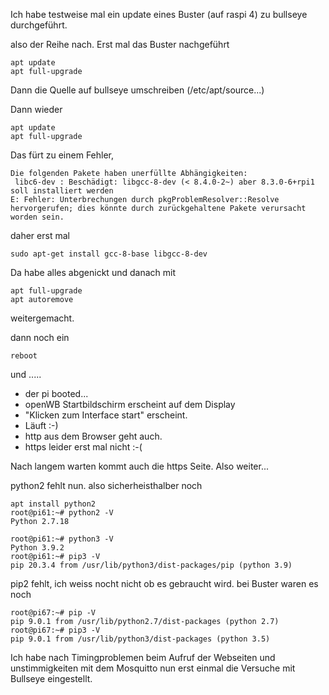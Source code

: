Ich habe testweise mal ein update eines Buster (auf raspi 4) zu bullseye durchgeführt.


also der Reihe nach.
Erst mal das Buster nachgeführt
```
apt update
apt full-upgrade
```
Dann die Quelle auf bullseye umschreiben (/etc/apt/source...)

Dann wieder
```
apt update
apt full-upgrade
```
Das fürt zu einem Fehler, 
```
Die folgenden Pakete haben unerfüllte Abhängigkeiten:
 libc6-dev : Beschädigt: libgcc-8-dev (< 8.4.0-2~) aber 8.3.0-6+rpi1 soll installiert werden
E: Fehler: Unterbrechungen durch pkgProblemResolver::Resolve hervorgerufen; dies könnte durch zurückgehaltene Pakete verursacht worden sein.
```
daher erst mal
```
sudo apt-get install gcc-8-base libgcc-8-dev
```
Da habe alles abgenickt und danach mit 

```
apt full-upgrade
apt autoremove
```
weitergemacht.

dann noch ein 
```
reboot
```
und .....
- der pi booted...
- openWB Startbildschirm erscheint auf dem Display
- "Klicken zum Interface start" erscheint.
- Läuft :-)
- http aus dem Browser geht auch.
- https leider erst mal nicht :-(

Nach langem warten kommt auch die https Seite.
Also weiter...

python2 fehlt nun.
also sicherheisthalber noch 
```
apt install python2
root@pi61:~# python2 -V 
Python 2.7.18

root@pi61:~# python3 -V
Python 3.9.2
root@pi61:~# pip3 -V
pip 20.3.4 from /usr/lib/python3/dist-packages/pip (python 3.9)
```
pip2 fehlt, ich weiss nocht nicht  ob es gebraucht wird.
bei Buster waren es noch
```
root@pi67:~# pip -V
pip 9.0.1 from /usr/lib/python2.7/dist-packages (python 2.7)
root@pi67:~# pip3 -V
pip 9.0.1 from /usr/lib/python3/dist-packages (python 3.5)
```

Ich habe nach Timingproblemen beim Aufruf der Webseiten und unstimmigkeiten mit dem Mosquitto
nun erst einmal die Versuche mit Bullseye eingestellt.

